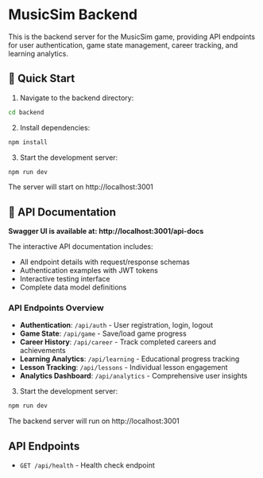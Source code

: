 # MusicSim Backend

This is the backend server for the MusicSim game, providing API endpoints for user authentication, game state management, career tracking, and learning analytics.

## 🚀 Quick Start

1. Navigate to the backend directory:
```bash
cd backend
```

2. Install dependencies:
```bash
npm install
```

3. Start the development server:
```bash
npm run dev
```

The server will start on http://localhost:3001

## 📖 API Documentation

**Swagger UI is available at: http://localhost:3001/api-docs**

The interactive API documentation includes:
- All endpoint details with request/response schemas
- Authentication examples with JWT tokens
- Interactive testing interface
- Complete data model definitions

### API Endpoints Overview

- **Authentication**: `/api/auth` - User registration, login, logout
- **Game State**: `/api/game` - Save/load game progress
- **Career History**: `/api/career` - Track completed careers and achievements
- **Learning Analytics**: `/api/learning` - Educational progress tracking
- **Lesson Tracking**: `/api/lessons` - Individual lesson engagement
- **Analytics Dashboard**: `/api/analytics` - Comprehensive user insights

3. Start the development server:
```bash
npm run dev
```

The backend server will run on http://localhost:3001

## API Endpoints

- `GET /api/health` - Health check endpoint